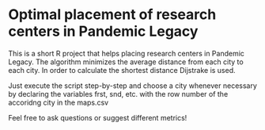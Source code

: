 # Optimal placement of research centers in Pandemic Legacy
This is a short R project that helps placing research centers in Pandemic Legacy. The algorithm minimizes the average distance from each city to each city. In order to calculate the shortest distance Dijstrake is used.

Just execute the script step-by-step and choose a city whenever necessary by declaring the variables frst, snd, etc. with the row number of the accoridng city in the maps.csv

Feel free to ask questions or suggest different metrics!
